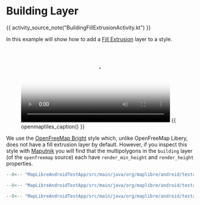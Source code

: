# Building Layer

{{ activity_source_note("BuildingFillExtrusionActivity.kt") }}

In this example will show how to add a [Fill Extrusion](https://maplibre.org/maplibre-style-spec/layers/#fill-extrusion) layer to a style. 
<figure markdown="span">
  <video controls width="400" poster="{{ s3_url("building_layer_thumbnail.jpg") }}" >
    <source src="{{ s3_url("building_layer.mp4") }}" />
  </video>
  {{ openmaptiles_caption() }}
</figure>

We use the [OpenFreeMap Bright](https://openfreemap.org/quick_start/) style which, unlike OpenFreeMap Libery, does not have a fill extrusion layer by default. However, if you inspect this style with [Maputnik](https://maplibre.org/maputnik) you will find that the multipolygons in the  `building` layer (of the `openfreemap` source) each have `render_min_height` and `render_height` properties. 

```kotlin title="Setting up the fill extrusion layer"
--8<-- "MapLibreAndroidTestApp/src/main/java/org/maplibre/android/testapp/activity/style/BuildingFillExtrusionActivity.kt:setupBuildings"
```

```kotlin title="Changing the light direction"
--8<-- "MapLibreAndroidTestApp/src/main/java/org/maplibre/android/testapp/activity/style/BuildingFillExtrusionActivity.kt:lightPosition"
```

```kotlin title="Changing the light color"
--8<-- "MapLibreAndroidTestApp/src/main/java/org/maplibre/android/testapp/activity/style/BuildingFillExtrusionActivity.kt:lightColor"
```
